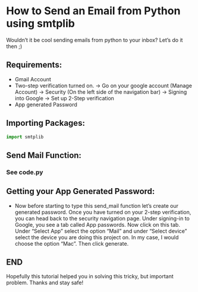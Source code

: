# How to Send an Email from Python using smtplib
Wouldn’t it be cool sending emails from python to your inbox? Let’s do it then ;)


## **Requirements:**
- Gmail Account
- Two-step verification turned on. -> Go on your google account (Manage Account) -> Security (On the left side of the navigation bar) -> Signing into Google -> Set        up 2-Step verification
- App generated Password

## **Importing Packages:**

``` python
import smtplib
```
## **Send Mail Function:**
### **See code.py**   
 
## **Getting your App Generated Password:**
-  Now before starting to type this send_mail function let’s create our generated password. Once you have turned on your 2-step verification, you can head back to the security navigation page. Under signing-in to Google, you see a tab called App passwords. Now click on this tab. Under “Select App” select the option “Mail” and under “Select device” select the device you are doing this project on. In my case, I would choose the option “Mac”. Then click generate.

## **END**
Hopefully this tutorial helped you in solving this tricky, but important problem.
Thanks and stay safe!
